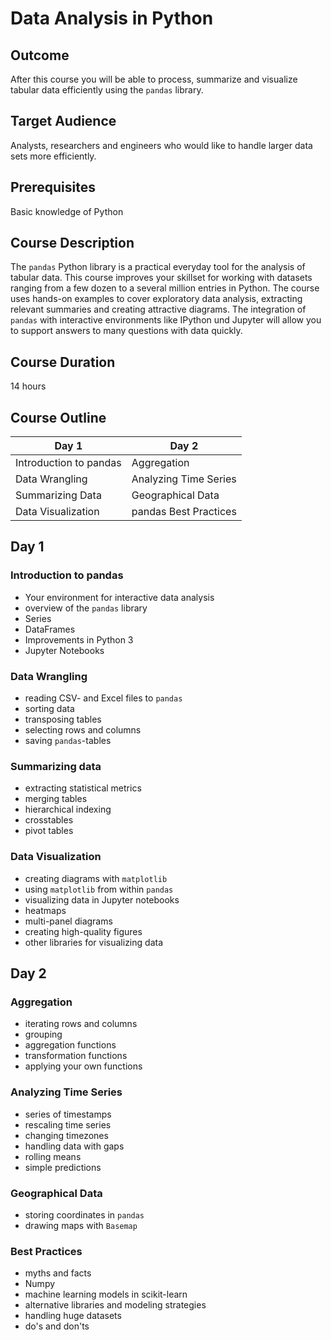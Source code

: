 
# Data Analysis in Python

## Outcome

After this course you will be able to process, summarize and visualize tabular data efficiently using the `pandas` library.

## Target Audience

Analysts, researchers and engineers who would like to handle larger data sets more efficiently.

## Prerequisites

Basic knowledge of Python

## Course Description

The `pandas` Python library is a practical everyday tool for the analysis of tabular data. 
This course improves your skillset for working with datasets ranging from a few dozen to a several million entries in Python. The course uses hands-on examples to cover exploratory data analysis, extracting relevant summaries and creating attractive diagrams. 
The integration of `pandas` with interactive environments like IPython und Jupyter will allow you to support answers to many questions with data quickly.

## Course Duration

14 hours

## Course Outline

| Day 1 | Day 2 |
|-------|-------|
| Introduction to pandas | Aggregation |
| Data Wrangling | Analyzing Time Series |
| Summarizing Data | Geographical Data |
| Data Visualization | pandas Best Practices |

## Day 1

### Introduction to pandas

* Your environment for interactive data analysis
* overview of the `pandas` library
* Series
* DataFrames
* Improvements in Python 3
* Jupyter Notebooks


### Data Wrangling

* reading CSV- and Excel files to `pandas`
* sorting data
* transposing tables
* selecting rows and columns
* saving `pandas`-tables

### Summarizing data

* extracting statistical metrics
* merging tables
* hierarchical indexing
* crosstables
* pivot tables

### Data Visualization

* creating diagrams with `matplotlib`
* using `matplotlib` from within `pandas`
* visualizing data in Jupyter notebooks
* heatmaps
* multi-panel diagrams
* creating high-quality figures
* other libraries for visualizing data

## Day 2

### Aggregation

* iterating rows and columns
* grouping
* aggregation functions
* transformation functions
* applying your own functions

### Analyzing Time Series

* series of timestamps
* rescaling time series
* changing timezones
* handling data with gaps
* rolling means
* simple predictions

### Geographical Data

* storing coordinates in `pandas`
* drawing maps with `Basemap`

### Best Practices

* myths and facts
* Numpy
* machine learning models in scikit-learn
* alternative libraries and modeling strategies
* handling huge datasets
* do's and don'ts
